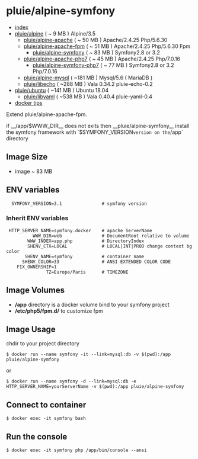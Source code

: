 # pluie/alpine-symfony

- [index][1]
- [pluie/alpine][2]                       ( ~  9 MB ) Alpine/3.5
    - [pluie/alpine-apache][3]            ( ~ 50 MB ) Apache/2.4.25 Php/5.6.30
    - [pluie/alpine-apache-fpm][7]        ( ~ 51 MB ) Apache/2.4.25 Php/5.6.30 Fpm
        - [pluie/alpine-symfony][6]       ( ~ 83 MB ) Symfony2.8 or 3.2
    - [pluie/alpine-apache-php7][8]       ( ~ 45 MB ) Apache/2.4.25 Php/7.0.16
        - [pluie/alpine-symfony-php7][9]  ( ~ 77 MB ) Symfony2.8 or 3.2 Php/7.0.16
    - [pluie/alpine-mysql][4]             ( ~181 MB ) Mysql/5.6 ( MariaDB )
    - [pluie/libecho][10]                 ( ~288 MB ) Vala 0.34.2 pluie-echo-0.2
- [pluie/ubuntu][12]                      ( ~141 MB ) Ubuntu 18.04
    - [pluie/libyaml][11]                 ( ~538 MB ) Vala 0.40.4 pluie-yaml-0.4
- [docker tips][5]

Extend pluie/alpine-apache-fpm.
  
if __/app/$WWW_DIR__ does not exits then __pluie/alpine-symfony__ install  
the symfony framework with `$SYMFONY_VERSION` version on the `/app` directory

## Image Size

- image ~ 83 MB

## ENV variables

```
  SYMFONY_VERSION=3.1               # symfony version
```

### Inherit ENV variables

```
 HTTP_SERVER_NAME=symfony.docker    # apache ServerName  
          WWW_DIR=web               # DocumentRoot relative to volume  
        WWW_INDEX=app.php           # DirectoryIndex
        SHENV_CTX=LOCAL             # LOCAL|INT|PROD change context bg color
       SHENV_NAME=symfony           # container name 
      SHENV_COLOR=33                # ANSI EXTENDED COLOR CODE
    FIX_OWNERSHIP=1
               TZ=Europe/Paris      # TIMEZONE
```

## Image Volumes

- __/app__ directory is a docker volume bind to your symfony project
- __/etc/php5/fpm.d/__ to customize fpm 


## Image Usage

chdir to your project directory
```
$ docker run --name symfony -it --link=mysql:db -v $(pwd):/app pluie/alpine-symfony
```
or
```
$ docker run --name symfony -d --link=mysql:db -e HTTP_SERVER_NAME=yourServerName -v $(pwd):/app pluie/alpine-symfony
```

## Connect to container

```
$ docker exec -it symfony bash
```

## Run the console

```
$ docker exec -it symfony php /app/bin/console --ansi
```

 [1]: https://github.com/pluie-org/docker-images
 [2]: https://github.com/pluie-org/docker-images/tree/master/pluie/alpine
 [3]: https://github.com/pluie-org/docker-images/tree/master/pluie/alpine-apache
 [4]: https://github.com/pluie-org/docker-images/tree/master/pluie/alpine-mysql
 [7]: https://github.com/pluie-org/docker-images/tree/master/pluie/alpine-apache-fpm
 [5]: https://github.com/pluie-org/docker-images/blob/master/DOCKER.md
 [6]: https://github.com/pluie-org/docker-images/tree/master/pluie/alpine-symfony
 [8]: https://github.com/pluie-org/docker-images/tree/master/pluie/alpine-apache-php7
 [9]: https://github.com/pluie-org/docker-images/tree/master/pluie/alpine-symfony-php7
 [10]: https://github.com/pluie-org/docker-images/tree/master/pluie/libecho
 [11]: https://github.com/pluie-org/docker-images/tree/master/pluie/libyaml
 [12]: https://github.com/pluie-org/docker-images/tree/master/pluie/ubuntu
